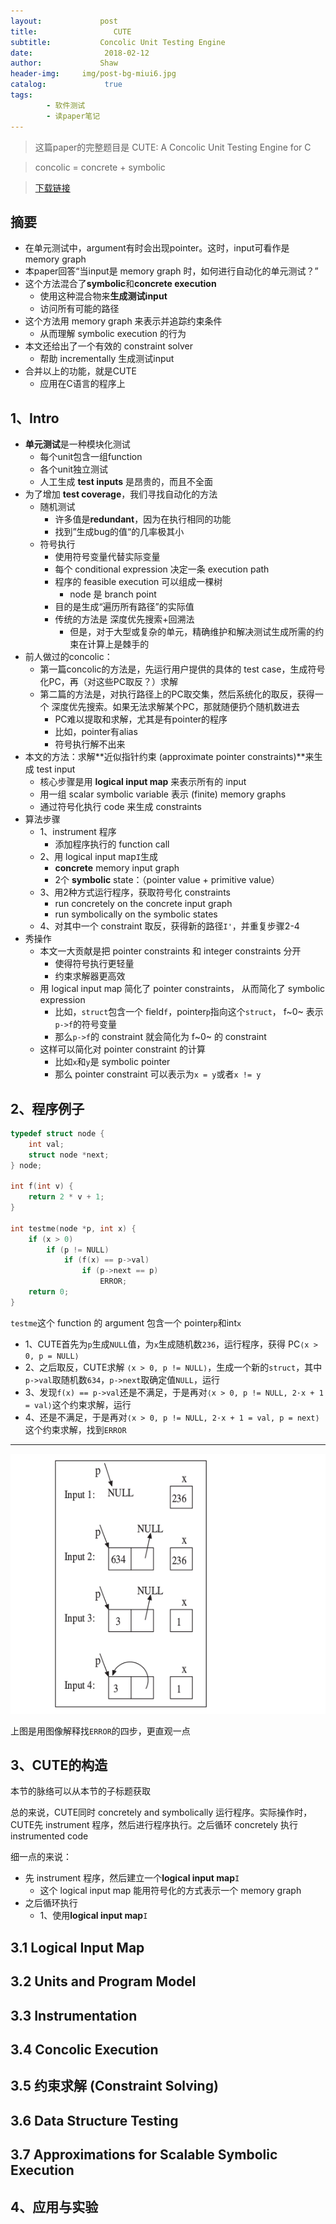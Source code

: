 ```yaml
---
layout:             post
title:                 CUTE
subtitle:           Concolic Unit Testing Engine
date:      	         2018-02-12
author:             Shaw
header-img:     img/post-bg-miui6.jpg
catalog: 	         true
tags:
        - 软件测试
        - 读paper笔记
---
```


> 这篇paper的完整题目是 
CUTE: A Concolic Unit Testing Engine for C

>concolic = concrete + symbolic

>[下载链接](http://mir.cs.illinois.edu/marinov/publications/SenETAL05CUTE.pdf) 

摘要
-
- 在单元测试中，argument有时会出现pointer。这时，input可看作是 memory graph
- 本paper回答“当input是 memory graph 时，如何进行自动化的单元测试？”
- 这个方法混合了**symbolic**和**concrete execution**
	- 使用这种混合物来**生成测试input**
	- 访问所有可能的路径
- 这个方法用 memory graph 来表示并追踪约束条件
	- 从而理解 symbolic execution 的行为
- 本文还给出了一个有效的 constraint solver
	- 帮助 incrementally 生成测试input
- 合并以上的功能，就是CUTE
	- 应用在C语言的程序上

1、Intro
-
- **单元测试**是一种模块化测试
	- 每个unit包含一组function
	- 各个unit独立测试
	- 人工生成 **test inputs** 是昂贵的，而且不全面
- 为了增加 **test coverage**，我们寻找自动化的方法
	- 随机测试
		- 许多值是**redundant**，因为在执行相同的功能
		- 找到”生成bug的值“的几率极其小
	- 符号执行
		- 使用符号变量代替实际变量
		- 每个 conditional expression 决定一条 execution path
		- 程序的 feasible execution 可以组成一棵树
			- node 是 branch point
		- 目的是生成“遍历所有路径”的实际值
		- 传统的方法是 深度优先搜索+回溯法
			- 但是，对于大型或复杂的单元，精确维护和解决测试生成所需的约束在计算上是棘手的
- 前人做过的concolic：
	- 第一篇concolic的方法是，先运行用户提供的具体的 test case，生成符号化PC，再（对这些PC取反？）求解
	- 第二篇的方法是，对执行路径上的PC取交集，然后系统化的取反，获得一个 深度优先搜索。如果无法求解某个PC，那就随便扔个随机数进去
		- PC难以提取和求解，尤其是有pointer的程序
		- 比如，pointer有alias
		- 符号执行解不出来
- 本文的方法：求解**近似指针约束 (approximate pointer constraints)**来生成 test input
	- 核心步骤是用 **logical input map** 来表示所有的 input
	- 用一组 scalar symbolic variable 表示 (finite) memory graphs
	- 通过符号化执行 code 来生成 constraints
- 算法步骤
	- 1、instrument 程序
		- 添加程序执行的 function call
	- 2、用 logical input map`I`生成
		- **concrete** memory input graph
		- 2个 **symbolic** state：（pointer value + primitive value）
	- 3、用2种方式运行程序，获取符号化 constraints
		- run concretely on the concrete input graph
		- run symbolically on the symbolic states
	- 4、对其中一个 constraint 取反，获得新的路径`I'`，并重复步骤2-4
- 秀操作
	- 本文一大贡献是把 pointer constraints 和 integer constraints 分开
		- 使得符号执行更轻量
		- 约束求解器更高效
	- 用 logical input map 简化了 pointer constraints， 从而简化了 symbolic expression
		- 比如，`struct`包含一个 field`f`，pointer`p`指向这个`struct`， f~0~ 表示`p->f`的符号变量
		- 那么`p->f`的 constraint 就会简化为 f~0~ 的 constraint
	- 这样可以简化对 pointer constraint 的计算
		- 比如`x`和`y`是 symbolic pointer
		- 那么 pointer constraint 可以表示为`x = y`或者`x != y`
	
2、程序例子
-
```c
typedef struct node {
	int val;
	struct node *next;
} node;

int f(int v) {
	return 2 * v + 1;
}

int testme(node *p, int x) {
	if (x > 0)
		if (p != NULL)
			if (f(x) == p->val)
				if (p->next == p)
					ERROR;
	return 0;
}
```
`testme`这个 function 的 argument 包含一个 pointer`p`和int`x`

- 1、CUTE首先为`p`生成`NULL`值，为`x`生成随机数`236`，运行程序，获得 PC`⟨x > 0, p = NULL⟩`
- 2、之后取反，CUTE求解 `⟨x > 0, p != NULL⟩`，生成一个新的`struct`，其中`p->val`取随机数`634`，`p->next`取确定值`NULL`，运行
- 3、发现`f(x) == p->val`还是不满足，于是再对`⟨x > 0, p != NULL, 2·x + 1 = val⟩`这个约束求解，运行
- 4、还是不满足，于是再对`⟨x > 0, p != NULL, 2·x + 1 = val, p = next⟩`这个约束求解，找到`ERROR`

---
![](https://raw.githubusercontent.com/xiaoran-tang/xiaoran-tang.github.io/master/img/CUTE_1.png)

上图是用图像解释找`ERROR`的四步，更直观一点


3、CUTE的构造
-
本节的脉络可以从本节的子标题获取

总的来说，CUTE同时 concretely and symbolically 运行程序。实际操作时，CUTE先 instrument 程序，然后进行程序执行。之后循环 concretely 执行 instrumented code

细一点的来说：

- 先 instrument 程序，然后建立一个**logical input map**`I`
	- 这个 logical input map 能用符号化的方式表示一个 memory graph
- 之后循环执行
	- 1、使用**logical input map**`I`

3.1 Logical Input Map
-

3.2 Units and Program Model
-

3.3 Instrumentation
-

3.4 Concolic Execution
-

3.5 约束求解 (Constraint Solving)
-

3.6 Data Structure Testing
-

3.7 Approximations for Scalable Symbolic Execution
-

4、应用与实验
-
